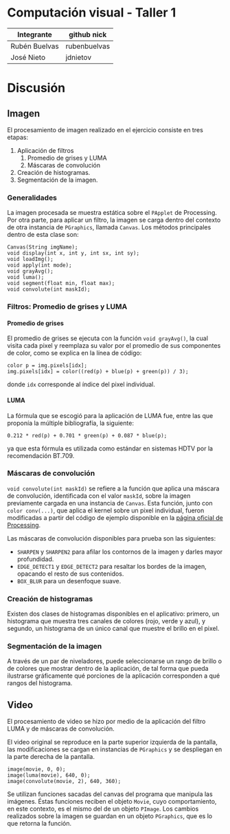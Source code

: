 # Computación visual - Taller 1
| Integrante  | github nick |
|-------------|-------------|
|Rubén Buelvas|rubenbuelvas |
|José Nieto   |jdnietov     |

# Discusión

## Imagen

El procesamiento de imagen realizado en el ejercicio consiste en tres etapas:
1. Aplicación de filtros
   1. Promedio de grises y LUMA
   2. Máscaras de convolución
2. Creación de histogramas.
3. Segmentación de la imagen.

### Generalidades

La imagen procesada se muestra estática sobre el `PApplet` de Processing. Por otra parte, para aplicar un filtro, la imagen se carga dentro del contexto de otra instancia de `PGraphics`, llamada `Canvas`. Los métodos principales dentro de esta clase son:

```
Canvas(String imgName);
void display(int x, int y, int sx, int sy);
void loadImg();
void apply(int mode);
void grayAvg();
void luma();
void segment(float min, float max);
void convolute(int maskId);
```

### Filtros: Promedio de grises y LUMA

#### Promedio de grises
El promedio de grises se ejecuta con la función `void grayAvg()`, la cual visita cada pixel y reemplaza su valor por el promedio de sus componentes de color, como se explica en la línea de código:

```
color p = img.pixels[idx];
img.pixels[idx] = color((red(p) + blue(p) + green(p)) / 3);
```

donde `idx` corresponde al índice del pixel individual.

#### LUMA
La fórmula que se escogió para la aplicación de LUMA fue, entre las que proponía la múltiple bibliografía, la siguiente:

```
0.212 * red(p) + 0.701 * green(p) + 0.087 * blue(p);
```

ya que esta fórmula es utilizada como estándar en sistemas HDTV por la recomendación BT.709.

### Máscaras de convolución

`void convolute(int maskId)` se refiere a la función que aplica una máscara de convolución, identificada con el valor `maskId`, sobre la imagen previamente cargada en una instancia de `Canvas`. Esta función, junto con `color conv(...)`, que aplica el kernel sobre un pixel individual, fueron modificadas a partir del código de ejemplo disponible en la [página oficial de Processing](https://processing.org/examples/convolution.html).

Las máscaras de convolución disponibles para prueba son las siguientes:
- `SHARPEN` y `SHARPEN2` para afilar los contornos de la imagen y darles mayor profundidad.
- `EDGE_DETECT1` y `EDGE_DETECT2` para resaltar los bordes de la imagen, opacando el resto de sus contenidos.
- `BOX_BLUR` para un desenfoque suave.

### Creación de histogramas

Existen dos clases de histogramas disponibles en el aplicativo: primero, un histograma que muestra tres canales de colores (rojo, verde y azul), y segundo, un histograma de un único canal que muestre el brillo en el pixel.

### Segmentación de la imagen
A través de un par de niveladores, puede seleccionarse un rango de brillo o de colores que mostrar dentro de la aplicación, de tal forma que pueda ilustrarse gráficamente qué porciones de la aplicación corresponden a qué rangos del histograma.


## Video

El procesamiento de video se hizo por medio de la aplicación del filtro LUMA y de máscaras de convolución.

El video original se reproduce en la parte superior izquierda de la pantalla, las modificaciones se cargan en instancias de `PGraphics` y se despliegan en la parte derecha de la pantalla.

```
image(movie, 0, 0);
image(luma(movie), 640, 0); 
image(convolute(movie, 2), 640, 360); 
```

Se utilizan funciones sacadas del canvas del programa que manipula las imágenes. Éstas funciones reciben el objeto `Movie`, cuyo comportamiento, en este contexto, es el mismo del de un objeto `PImage`. Los cambios realizados sobre la imagen se guardan en un objeto `PGraphics`, que es lo que retorna la función.

